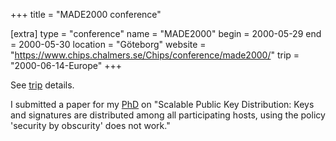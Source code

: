 +++
title = "MADE2000 conference"

[extra]
type = "conference"
name = "MADE2000"
begin = 2000-05-29
end = 2000-05-30
location = "Göteborg"
website = "https://www.chips.chalmers.se/Chips/conference/made2000/"
trip = "2000-06-14-Europe"
+++

See [trip](@/posts/2000-06-14-Europe.md) details.

I submitted a paper for my [PhD](@/skills/PhD/index.md) on "Scalable
Public Key Distribution: Keys and
signatures are distributed among all participating hosts, using the policy
'security by obscurity' does not work."
